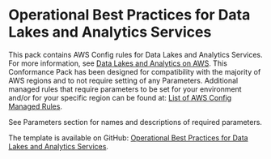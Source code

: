 # Operational Best Practices for Data Lakes and Analytics Services<a name="operational-best-practices-for-Datalakes-and-Analytics-Services"></a>

 This pack contains AWS Config rules for Data Lakes and Analytics Services\. For more information, see [Data Lakes and Analytics on AWS](https://aws.amazon.com/big-data/datalakes-and-analytics/)\. This Conformance Pack has been designed for compatibility with the majority of AWS regions and to not require setting of any Parameters\. Additional managed rules that require parameters to be set for your environment and/or for your specific region can be found at: [List of AWS Config Managed Rules](https://docs.aws.amazon.com/config/latest/developerguide/managed-rules-by-aws-config.html)\. 

 See Parameters section for names and descriptions of required parameters\. 

The template is available on GitHub: [Operational Best Practices for Data Lakes and Analytics Services](https://github.com/awslabs/aws-config-rules/blob/master/aws-config-conformance-packs/Operational-Best-Practices-for-Datalakes-and-Analytics-Services.yaml)\.